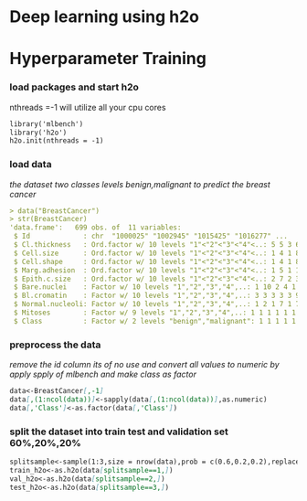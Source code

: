 # Deep learning using h2o
# Hyperparameter Training
### load packages and start h2o
nthreads =-1 will utilize all your cpu cores
```markdown
library('mlbench')
library('h2o')
h2o.init(nthreads = -1)
```
### load data 
_the dataset two classes levels benign,malignant to predict the breast cancer_
```markdown
> data("BreastCancer")
> str(BreastCancer)
'data.frame':	699 obs. of  11 variables:
 $ Id             : chr  "1000025" "1002945" "1015425" "1016277" ...
 $ Cl.thickness   : Ord.factor w/ 10 levels "1"<"2"<"3"<"4"<..: 5 5 3 6 4 8 1 2 2 4 ...
 $ Cell.size      : Ord.factor w/ 10 levels "1"<"2"<"3"<"4"<..: 1 4 1 8 1 10 1 1 1 2 ...
 $ Cell.shape     : Ord.factor w/ 10 levels "1"<"2"<"3"<"4"<..: 1 4 1 8 1 10 1 2 1 1 ...
 $ Marg.adhesion  : Ord.factor w/ 10 levels "1"<"2"<"3"<"4"<..: 1 5 1 1 3 8 1 1 1 1 ...
 $ Epith.c.size   : Ord.factor w/ 10 levels "1"<"2"<"3"<"4"<..: 2 7 2 3 2 7 2 2 2 2 ...
 $ Bare.nuclei    : Factor w/ 10 levels "1","2","3","4",..: 1 10 2 4 1 10 10 1 1 1 ...
 $ Bl.cromatin    : Factor w/ 10 levels "1","2","3","4",..: 3 3 3 3 3 9 3 3 1 2 ...
 $ Normal.nucleoli: Factor w/ 10 levels "1","2","3","4",..: 1 2 1 7 1 7 1 1 1 1 ...
 $ Mitoses        : Factor w/ 9 levels "1","2","3","4",..: 1 1 1 1 1 1 1 1 5 1 ...
 $ Class          : Factor w/ 2 levels "benign","malignant": 1 1 1 1 1 2 1 1 1 1 ...
```
### preprocess the data
_remove the id column its of no use and convert all values to numeric by apply spply of mlbench and make class as factor_
```markdown
data<-BreastCancer[,-1]
data[,(1:ncol(data))]<-sapply(data[,(1:ncol(data))],as.numeric)
data[,'Class']<-as.factor(data[,'Class'])
```
### split the dataset into train test and validation set 60%,20%,20%
```markdown
splitsample<-sample(1:3,size = nrow(data),prob = c(0.6,0.2,0.2),replace = TRUE)
train_h2o<-as.h2o(data[splitsample==1,])
val_h2o<-as.h2o(data[splitsample==2,])
test_h2o<-as.h2o(data[splitsample==3,])
```
###
```markdown
```
###
```markdown
```
###
```markdown
```
###
```markdown
```
